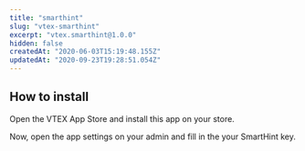 ```yaml
---
title: "smarthint"
slug: "vtex-smarthint"
excerpt: "vtex.smarthint@1.0.0"
hidden: false
createdAt: "2020-06-03T15:19:48.155Z"
updatedAt: "2020-09-23T19:28:51.054Z"
---
```


## How to install

Open the VTEX App Store and install this app on your store.

Now, open the app settings on your admin and fill in the your SmartHint key.